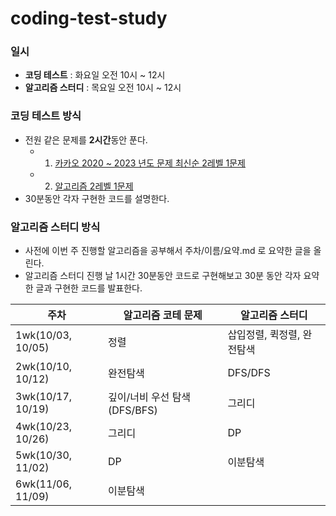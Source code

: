 # coding-test-study

### **일시**

- **코딩 테스트** : 화요일 오전 10시 ~ 12시
- **알고리즘 스터디** : 목요일 오전 10시 ~ 12시

### **코딩 테스트 방식**
- 전원 같은 문제를 **2시간**동안 푼다.
    - 1) [카카오 2020 ~ 2023 년도 문제 최신순 2레벨 1문제](https://school.programmers.co.kr/learn/challenges?order=recent&page=1&levels=2&partIds=37527%2C31236%2C25448%2C21366%2C20069%2C17214%2C22586%2C18498)
    - 2) [알고리즘 2레벨 1문제](https://school.programmers.co.kr/learn/challenges?tab=algorithm_practice_kit)
- 30분동안 각자 구현한 코드를 설명한다.


### **알고리즘 스터디 방식**
- 사전에 이번 주 진행할 알고리즘을 공부해서 주차/이름/요약.md 로 요약한 글을 올린다.
- 알고리즘 스터디 진행 날 1시간 30분동안 코드로 구현해보고 30분 동안 각자 요약한 글과 구현한 코드를 발표한다.
        
        
| 주차 | 알고리즘 코테 문제 | 알고리즘 스터디 |
| --- | --- | --- |
| 1wk(10/03, 10/05) | 정렬 | 삽입정렬, 퀵정렬, 완전탐색 |
| 2wk(10/10, 10/12) | 완전탐색 | DFS/DFS |
| 3wk(10/17, 10/19) | 깊이/너비 우선 탐색(DFS/BFS) | 그리디 |
| 4wk(10/23, 10/26) | 그리디 | DP |
| 5wk(10/30, 11/02) | DP | 이분탐색 |
| 6wk(11/06, 11/09) | 이분탐색 |  |
